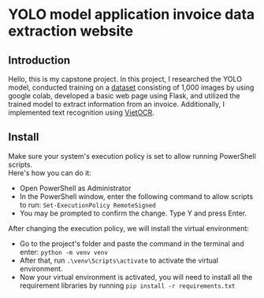 # YOLO model application invoice data extraction website
## Introduction
Hello, this is my capstone project. In this project, I researched the YOLO model, conducted training on a [dataset](https://drive.google.com/drive/folders/1Pw_AQ8OJTzQQV8z6lQJmiHUEjN6856HI?usp=sharing) consisting of 1,000 images by using google colab, developed a basic web page using Flask, and utilized the trained model to extract information from an invoice. Additionally, I implemented text recognition using [VietOCR](https://github.com/pbcquoc/vietocr).  

## Install
Make sure your system's execution policy is set to allow running PowerShell scripts.  
Here's how you can do it:  
- Open PowerShell as Administrator
- In the PowerShell window, enter the following command to allow scripts to run: `Set-ExecutionPolicy RemoteSigned`
- You may be prompted to confirm the change. Type Y and press Enter.

After changing the execution policy, we will install the virtual environment:
- Go to the project's folder and paste the command in the terminal and enter: `python -m venv venv`
- After that, run `.\venv\Scripts\activate` to activate the virtual environment.
- Now your virtual environment is activated, you will need to install all the requirement libraries by running `pip install -r requirements.txt`

